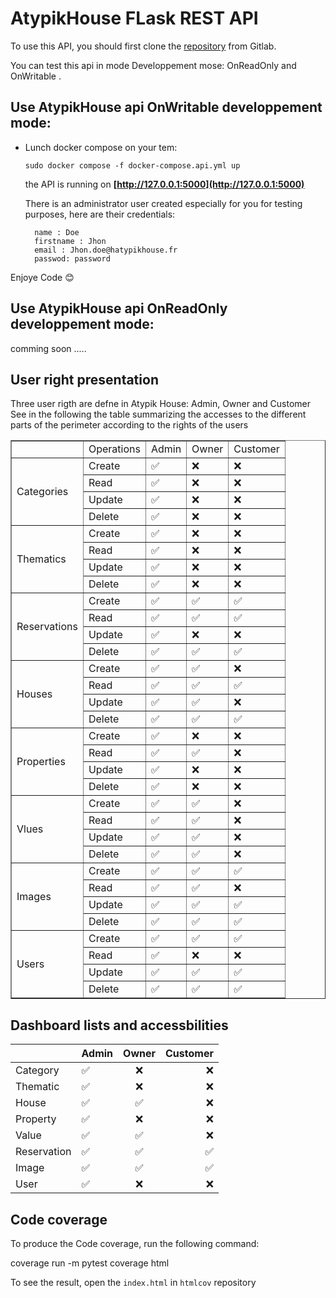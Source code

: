 # AtypikHouse FLask REST API 

To use this API, you should first clone the  [repository](https://gitlab.com/Vwez/hatypikhouseapipython) from Gitlab.



You can  test this api in mode  Developpement mose: OnReadOnly and   OnWritable . 

##  Use AtypikHouse api OnWritable  developpement mode:


- Lunch docker compose on your tem: 
	
	 `
	 	sudo docker compose -f docker-compose.api.yml up
	 `
	 
	the API is running on  **[http://127.0.0.1:5000](http://127.0.0.1:5000)** 

    There is an administrator user created especially for you for testing purposes, here are their credentials:
	
	
	
		name : Doe
		firstname : Jhon
		email : Jhon.doe@hatypikhouse.fr
		passwod: password
	

Enjoye Code :blush: 
##  Use AtypikHouse api OnReadOnly developpement mode:

comming soon .....

## User right presentation



Three user rigth are defne in Atypik House: Admin, Owner and Customer
See in the following the table summarizing the accesses to the different parts of the perimeter according to the rights of the users





<table border="1">
    	<th>
    	    <td>Operations</td>
            <td>Admin</td>
            <td>Owner</td>
            <td>Customer</td>
        </th>
        <tr>
            <td rowspan="4">Categories</td>
            <td >Create</td>
            <td>✅️</td>
            <td>❌️</td>
            <td>❌️</td>
        </tr>
        <tr>
            <td>Read</td>
            <td>✅️</td>
            <td>❌️</td>
            <td>❌️</td>
        </tr>
        <tr>
            <td>Update</td>
            <td>✅️</td>
            <td>❌️</td>
            <td>❌️</td>
        </tr>
        <tr >
            <td>Delete</td>
            <td>✅️</td>
            <td>❌️</td>
            <td>❌️</td>
        </tr>
         <tr>
            <td rowspan="4">Thematics</td>
            <td >Create</td>
            <td>✅️</td>
            <td>❌️</td>
            <td>❌️</td>
        </tr>
        <tr>
            <td>Read</td>
            <td>✅️</td>
            <td>❌️</td>
            <td>❌️</td>
        </tr>
        <tr>
            <td>Update</td>
            <td>✅️</td>
            <td>❌️</td>
            <td>❌️</td>
        <tr>
            <td>Delete</td>
            <td>✅️</td>
            <td>❌️</td>
            <td>❌️</td>
        </tr>
        <tr>
            <td rowspan="4">Reservations</td>
            <td >Create</td>
             <td>✅️</td>
            <td>✅️</td>
            <td>✅️</td>
        </tr>
        <tr>
            <td>Read</td>
             <td>✅️</td>
            <td>✅️</td>
            <td>✅️</td>
        </tr>
        <tr>
            <td>Update</td>
             <td>✅️</td>
            <td>❌️</td>
            <td>❌️</td>
        </tr>
        <tr>
            <td>Delete</td>
             <td>✅️</td>
            <td>✅️</td>
            <td>✅️</td>
        </tr>
        <tr>
            <td rowspan="4">Houses</td>
            <td >Create</td>
            <td>✅️</td>
            <td>✅️</td>
            <td>❌️</td>
        </tr>
        <tr>
            <td>Read</td>
             <td>✅️</td>
            <td>✅️</td>
            <td>✅️</td>
        </tr>
        <tr>
            <td>Update</td>
             <td>✅️</td>
            <td>✅️</td>
            <td>❌️</td>
        </tr>
        <tr>
            <td>Delete</td>
             <td>✅️</td>
            <td>✅️</td>
            <td>✅️</td>
        </tr>
        <tr>
            <td rowspan="4">Properties</td>
            <td >Create</td>
             <td>✅️</td>
            <td>❌️</td>
            <td>❌️</td>
        </tr>
        <tr>
            <td>Read</td>
             <td>✅️</td>
            <td>✅️</td>
            <td>❌️</td>
        </tr>
        <tr>
            <td>Update</td>
             <td>✅️</td>
            <td>❌️</td>
            <td>❌️</td>
        </tr>
        <tr>
            <td>Delete</td>
             <td>✅️</td>
            <td>❌️</td>
            <td>❌️</td>
        </tr>
        <tr>
            <td rowspan="4">Vlues</td>
            <td >Create</td>
            <td>✅️</td>
            <td>✅️</td>
            <td>❌️</td>
        </tr>
        <tr>
            <td>Read</td>
             <td>✅️</td>
            <td>✅️</td>
            <td>❌️</td>
        </tr>
        <tr>
            <td>Update</td>
              <td>✅️</td>
            <td>✅️</td>
            <td>❌️</td>
        </tr>
        <tr>
            <td>Delete</td>
             <td>✅️</td>
            <td>✅️</td>
            <td>❌️</td>
        </tr>
        <tr>
            <td rowspan="4">Images</td>
            <td >Create</td>
              <td>✅️</td>
            <td>✅️</td>
            <td>✅️</td>
        </tr>
        <tr>
            <td>Read</td>
            <td>✅️</td>
            <td>✅️</td>
            <td>❌️</td>
        </tr>
        <tr>
            <td>Update</td>
              <td>✅️</td>
            <td>✅️</td>
            <td>✅️</td>
        </tr>
        <tr>
            <td>Delete</td>
              <td>✅️</td>
            <td>✅️</td>
            <td>✅️</td>
        </tr>
        <tr>
            <td rowspan="4">Users</td>
            <td >Create</td>
            <td>✅️</td>
            <td>✅️</td>
            <td>✅️</td>
        </tr>
        <tr>
            <td>Read</td>
            <td>✅️</td>
            <td>❌️</td>
            <td>❌️</td>
        </tr>
        <tr>
            <td>Update</td>
             <td>✅️</td>
            <td>✅️</td>
            <td>✅️</td>
        </tr>
        <tr>
            <td>Delete</td>
            <td>✅️</td>
            <td>✅️</td>
            <td>✅️</td>
        </tr>
</table>

## Dashboard lists and accessbilities

|| Admin | Owner | Customer |
|:--------------|:--------------|:-------------:|--------------:|
| Category | ✅️ | ❌️ | ❌️|
| Thematic |  ✅️ | ❌️ | ❌️|
| House |  ✅️ | ✅️ | ❌️|
| Property |  ✅️ | ❌️ | ❌️|
| Value |  ✅️ | ✅️ | ❌️|
| Reservation |  ✅️ | ✅️ | ✅️|
| Image |  ✅️ | ✅️ | ✅️|
| User |  ✅️ | ❌️ | ❌️|



<!-- - Connect database container with this commande:
Open a new term window, and type the following command `sudo docker compose exec atypik_house_api_python-db-1 bash`

Once connected on database container , do the followind things:

 connect to mysql and run this commanse:

`mysql -u root -p <root password>`

- Create a new user:

`CREATE USER '<user>'@'localhost' IDENTIFIED BY '<user password>';`

- Grant him all privileges:


`GRANT ALL ON atypikhouse.* TO 'desir'@'localhost'` -->


## Code coverage

To produce the Code coverage, run the following command:

coverage run -m pytest
coverage html

To see the result, open the `index.html`  in `htmlcov` repository